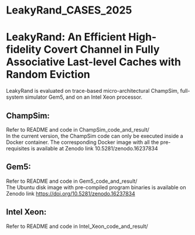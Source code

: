 # LeakyRand_CASES_2025
# LeakyRand: An Efficient High-fidelity Covert Channel in Fully  Associative Last-level Caches with Random Eviction
LeakyRand is evaluated on trace-based micro-architectural ChampSim, full-system simulator Gem5, and on an Intel Xeon processor.

## ChampSim:
Refer to README and code in ChampSim_code_and_result/ <br>
In the current version, the ChampSim code can only be executed inside a Docker container. The corresponding Docker image with all the pre-requisites is available at Zenodo link 10.5281/zenodo.16237834

## Gem5:
Refer to README and code in Gem5_code_and_result/ <br>
The Ubuntu disk image with pre-compiled program binaries is available on Zenodo link https://doi.org/10.5281/zenodo.16237834

## Intel Xeon:
Refer to README and code in Intel_Xeon_code_and_result/
